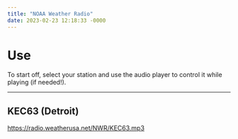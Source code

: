 ```yaml
---
title: "NOAA Weather Radio"
date: 2023-02-23 12:18:33 -0000
---
```


# Use

To start off, select your station and use the audio player to control it while playing (if needed!).

---

## KEC63 (Detroit)

https://radio.weatherusa.net/NWR/KEC63.mp3
